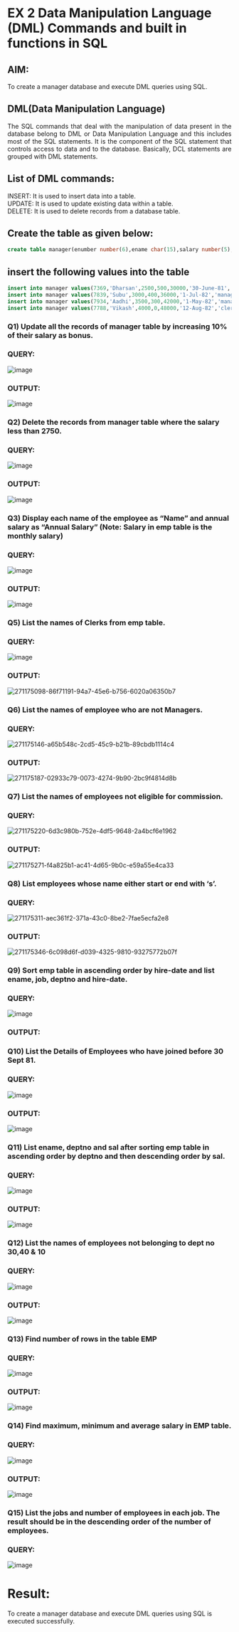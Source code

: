 # EX 2 Data Manipulation Language (DML) Commands and built in functions in SQL
## AIM:
To create a manager database and execute DML queries using SQL.


## DML(Data Manipulation Language)
<div align="justify">
The SQL commands that deal with the manipulation of data present in the database belong to DML or Data Manipulation Language and this includes most of the SQL statements. It is the component of the SQL statement that controls access to data and to the database. Basically, DCL statements are grouped with DML statements.
</div>

## List of DML commands: 
<div align="justify">
INSERT: It is used to insert data into a table.<br>
UPDATE: It is used to update existing data within a table.<br>
DELETE: It is used to delete records from a database table.<br>
</div>

## Create the table as given below:
```sql
create table manager(enumber number(6),ename char(15),salary number(5),commission number(4),annualsalary number(7),Hiredate date,designation char(10),deptno number(2),reporting char(10));
```
## insert the following values into the table
```sql
insert into manager values(7369,'Dharsan',2500,500,30000,'30-June-81','clerk',10,'John');
insert into manager values(7839,'Subu',3000,400,36000,'1-Jul-82','manager',null,'James');
insert into manager values(7934,'Aadhi',3500,300,42000,'1-May-82','manager',30,NULL);
insert into manager values(7788,'Vikash',4000,0,48000,'12-Aug-82','clerk',50,'Bond');
```

### Q1) Update all the records of manager table by increasing 10% of their salary as bonus.

### QUERY:

![image](https://github.com/Naveensrinivasan07/EX-2-Data-Manipulation-Language-DML-and-Data-Control-Language-DCL-Commands/assets/119475891/69bb52fd-0664-4fdc-9440-82a4f8166b7d)







### OUTPUT:
![image](https://github.com/Naveensrinivasan07/EX-2-Data-Manipulation-Language-DML-and-Data-Control-Language-DCL-Commands/assets/119475891/7dea8b82-a988-4a53-80bc-363ce9f07f23)

### Q2) Delete the records from manager table where the salary less than 2750.


### QUERY:
![image](https://github.com/Naveensrinivasan07/EX-2-Data-Manipulation-Language-DML-and-Data-Control-Language-DCL-Commands/assets/119475891/ea87d773-31fd-44f4-9337-00f182eb18c7)



### OUTPUT:
![image](https://github.com/Naveensrinivasan07/EX-2-Data-Manipulation-Language-DML-and-Data-Control-Language-DCL-Commands/assets/119475891/151bbb01-98e6-4525-9d0c-5e2cedf3d795)


### Q3) Display each name of the employee as “Name” and annual salary as “Annual Salary” (Note: Salary in emp table is the monthly salary)


### QUERY:
![image](https://github.com/Naveensrinivasan07/EX-2-Data-Manipulation-Language-DML-and-Data-Control-Language-DCL-Commands/assets/119475891/79fb1ce4-0221-404a-9f99-081e0c5b9fbc)



### OUTPUT:
![image](https://github.com/22009011/EX-2-Data-Manipulation-Language-DML-and-Data-Control-Language-DCL-Commands/assets/118343461/8f5dcfe3-2030-4d1d-8001-e8023052e863)

### Q5)	List the names of Clerks from emp table.


### QUERY:
![image](https://github.com/22009011/EX-2-Data-Manipulation-Language-DML-and-Data-Control-Language-DCL-Commands/assets/118343461/d6d15944-a24a-4b37-9d3b-1bd3158d8f7d)


### OUTPUT:
![271175098-86f71191-94a7-45e6-b756-6020a06350b7](https://github.com/22009011/EX-2-Data-Manipulation-Language-DML-and-Data-Control-Language-DCL-Commands/assets/118343461/4671643a-a6cc-45be-893d-6cea604ff84c)


### Q6)	List the names of employee who are not Managers.


### QUERY:
![271175146-a65b548c-2cd5-45c9-b21b-89cbdb1114c4](https://github.com/22009011/EX-2-Data-Manipulation-Language-DML-and-Data-Control-Language-DCL-Commands/assets/118343461/d90b257e-3667-4cae-8b2d-faf2b0b3fc41)


### OUTPUT:
![271175187-02933c79-0073-4274-9b90-2bc9f4814d8b](https://github.com/22009011/EX-2-Data-Manipulation-Language-DML-and-Data-Control-Language-DCL-Commands/assets/118343461/45fe4493-250e-4420-ad5c-88c7888bb512)


### Q7)	List the names of employees not eligible for commission.


### QUERY:
![271175220-6d3c980b-752e-4df5-9648-2a4bcf6e1962](https://github.com/22009011/EX-2-Data-Manipulation-Language-DML-and-Data-Control-Language-DCL-Commands/assets/118343461/ecba9a1d-6f18-4cf0-aec8-e50965cba81b)


### OUTPUT:
![271175271-f4a825b1-ac41-4d65-9b0c-e59a55e4ca33](https://github.com/22009011/EX-2-Data-Manipulation-Language-DML-and-Data-Control-Language-DCL-Commands/assets/118343461/9bfb4e21-5291-4439-ae57-d76079a0b652)


### Q8)	List employees whose name either start or end with ‘s’.


### QUERY:
![271175311-aec361f2-371a-43c0-8be2-7fae5ecfa2e8](https://github.com/22009011/EX-2-Data-Manipulation-Language-DML-and-Data-Control-Language-DCL-Commands/assets/118343461/9b39eca8-7872-4e30-bbd8-afb641187c6c)


### OUTPUT:
![271175346-6c098d6f-d039-4325-9810-93275772b07f](https://github.com/22009011/EX-2-Data-Manipulation-Language-DML-and-Data-Control-Language-DCL-Commands/assets/118343461/2992f15f-6765-4f75-bf03-e5de627d9411)


### Q9) Sort emp table in ascending order by hire-date and list ename, job, deptno and hire-date.


### QUERY:
![image](https://github.com/22009011/EX-2-Data-Manipulation-Language-DML-and-Data-Control-Language-DCL-Commands/assets/118343461/e345320e-4376-4dc8-ba50-e93921ee5167)


### OUTPUT:


### Q10) List the Details of Employees who have joined before 30 Sept 81.


### QUERY:
![image](https://github.com/22009011/EX-2-Data-Manipulation-Language-DML-and-Data-Control-Language-DCL-Commands/assets/118343461/59299a36-e7fa-47ae-bb79-64c89d095e2a)


### OUTPUT:
![image](https://github.com/22009011/EX-2-Data-Manipulation-Language-DML-and-Data-Control-Language-DCL-Commands/assets/118343461/77d2d67b-f465-4037-8a4b-f17c93d8a194)


### Q11)	List ename, deptno and sal after sorting emp table in ascending order by deptno and then descending order by sal.


### QUERY:
![image](https://github.com/22009011/EX-2-Data-Manipulation-Language-DML-and-Data-Control-Language-DCL-Commands/assets/118343461/bb196b0a-3e16-4c73-bfe1-698144370d32)


### OUTPUT:
![image](https://github.com/22009011/EX-2-Data-Manipulation-Language-DML-and-Data-Control-Language-DCL-Commands/assets/118343461/2304fbb7-0281-49b6-9a92-bbdd477a93af)


### Q12) List the names of employees not belonging to dept no 30,40 & 10


### QUERY:
![image](https://github.com/22009011/EX-2-Data-Manipulation-Language-DML-and-Data-Control-Language-DCL-Commands/assets/118343461/ccc5ffa9-2e54-4679-9611-06c98472dbc9)


### OUTPUT:
![image](https://github.com/22009011/EX-2-Data-Manipulation-Language-DML-and-Data-Control-Language-DCL-Commands/assets/118343461/f8a8c9f6-7da9-4cf3-9681-21edacf8fc85)

### Q13) Find number of rows in the table EMP

### QUERY:
![image](https://github.com/22009011/EX-2-Data-Manipulation-Language-DML-and-Data-Control-Language-DCL-Commands/assets/118343461/0e5edc43-ea57-4053-a999-2e3df7739f3a)


### OUTPUT:
![image](https://github.com/22009011/EX-2-Data-Manipulation-Language-DML-and-Data-Control-Language-DCL-Commands/assets/118343461/66d08168-139c-4c7b-ac5c-1998c69defa0)


### Q14) Find maximum, minimum and average salary in EMP table.

### QUERY:
![image](https://github.com/22009011/EX-2-Data-Manipulation-Language-DML-and-Data-Control-Language-DCL-Commands/assets/118343461/372a5b2e-1120-4177-b6f0-3499c58c58cd)


### OUTPUT:
![image](https://github.com/22009011/EX-2-Data-Manipulation-Language-DML-and-Data-Control-Language-DCL-Commands/assets/118343461/31c9af89-140e-49f7-8186-dc3d9fc7aab1)


### Q15) List the jobs and number of employees in each job. The result should be in the descending order of the number of employees.

### QUERY:
![image](https://github.com/22009011/EX-2-Data-Manipulation-Language-DML-and-Data-Control-Language-DCL-Commands/assets/118343461/025457d2-485a-4255-855c-8c950f6e8248)

# Result:
To create a manager database and execute DML queries using SQL is executed successfully.
